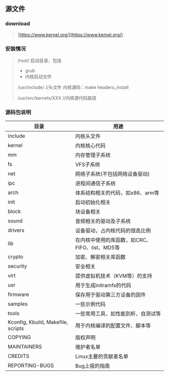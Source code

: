 ## 源文件

### download 
> [https://www.kernel.org/](https://www.kernel.org/)

### 安装情况
> /root/  启动目录，包括
> * grub
> * 内核启动文件
> 
> /usr/include/ //头文件 内核源码：make headers_install
> 
> /usr/src/kernels/XXX   //内核源代码路径

### 源码包说明
|目录|用途|
|---|---|
|include|内核头文件|
|kernel|内核核心代码|
|mm|内存管理子系统|
|fs|VFS子系统|
|net|网络子系统(不包括网络设备驱动)|
|ipc|进程间通信子系统|
|arch|体系结构相关的代码，如x86、arm等|
|init|启动初始化相关|
|block|块设备相关|
|sound|音频相关的驱动及子系统|
|drivers|设备驱动，占内核代码的很高比例|
|lib|在内核中使用的库函数，如CRC、FIFO、list、MD5等|
|crypto|加密、解密相关库函数|
|security|安全相关|
|virt|提供虚拟机技术（KVM等）的支持|
|usr|用于生成initramfs的代码|
|firmware| 保存用于驱动第三方设备的固件|
|samples|一些示例代码|
|tools|一些常用工具，如性能剖析、自测试等|
|Kconfig, Kbuild, Makefile, scripts|用于内核编译的配置文件、脚本等|
|COPYING|版权声明|
|MAINTAINERS|维护者名单|
|CREDITS|Linux主要的贡献者名单|
|REPORTING-BUGS |Bug上报的指南|
